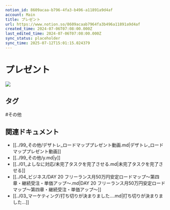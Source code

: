 ```yaml
---
notion_id: 8609acaa-b796-4fa3-b496-a11891a9d4af
account: Main
title: プレゼント
url: https://www.notion.so/8609acaab7964fa3b496a11891a9d4af
created_time: 2024-07-06T07:08:00.000Z
last_edited_time: 2024-07-06T07:08:00.000Z
sync_status: placeholder
sync_time: 2025-07-12T15:01:15.024379
---
```

# プレゼント

![](https://notiz-production.s3.ap-northeast-1.amazonaws.com/7d0052b071610518322f752ed31d6c55.png)

## タグ

#その他 

## 関連ドキュメント

- [[../99_その他/デザトレ_ロードマッププレゼント動画.md|デザトレ_ロードマッププレゼント動画]]
- [[../99_その他/y.md|y]]
- [[../01_よしなに対応/未完了タスクを完了させる.md|未完了タスクを完了させる]]
- [[../04_ビジネス/DAY 20 フリーランス月50万円安定ロードマップ〜第四章・継続受注・単価アップ〜.md|DAY 20 フリーランス月50万円安定ロードマップ〜第四章・継続受注・単価アップ〜]]
- [[../03_マーケティング/打ち切りが決まりました….md|打ち切りが決まりました…]]
